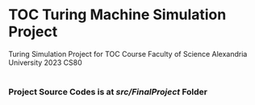 # TOC Turing Machine Simulation Project
Turing Simulation Project for TOC Course Faculty of Science Alexandria University 2023 CS80 <br/><br/>
<h3><b>Project Source Codes is at <i>src/FinalProject</i> Folder</b></h3>
